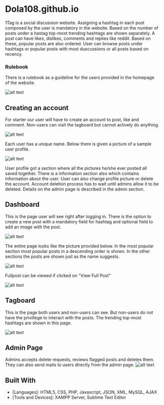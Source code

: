 # Dola108.github.io

1Tag is a social discussion website. Assigning a hashtag in each post composed by the user is mandatory in the website. Based on the number of posts under a hastag top-most trending hashtags are shown separately. A post can have likes, dislikes, comments and replies like reddit. Based on these, popular posts are also ordered. User can browse posts under hashtags or popular posts with most duscussions or all posts based on recency.

### Rulebook

There is a rulebook as a guideline for the users provided in the homepage of the website.

![alt text](https://github.com/Dola108/1Tag.github.io/blob/master/pix/rules.PNG)

## Creating an account

For starter our user will have to create an account to post, like and comment. Non-users can visit the tagboard but cannot actively do anything. 

![alt text](https://github.com/Dola108/1Tag.github.io/blob/master/pix/homepage.png)

Each user has a unique name. Below there is given a picture of a sample user profile.

![alt text](https://github.com/Dola108/1Tag.github.io/blob/master/pix/profile_image.png)

User profile got a section where all the pictures he/she ever posted all saved together. There is a information section also which contains information about the user. User can also change profile picture or delete the account. Account deletion process has to wait until admins allow it to be deleted. Details on the admin page is described in the admin section.

## Dashboard

This is the page user will see right after logging in. There is the option to create a new post with a mandatory field for hashtag and optional field to add an image with the post. 

![alt text](https://github.com/Dola108/1Tag.github.io/blob/master/pix/postbox.PNG)

The entire page looks like the picture provided below. In the most popular section most popular posts in a descending order is shown. In the other sections the posts are shown just as the name suggests.

![alt text](https://github.com/Dola108/1Tag.github.io/blob/master/pix/Dashboard_full_image.png)

Fullpost can be viewed if clicked on "View Full Post"

![alt text](https://github.com/Dola108/1Tag.github.io/blob/master/pix/Fullpost_image.png)

## Tagboard

This is the page both users and non-users can see. But non-users do not have the privillege to interact with the posts. The trending top-most hashtags are shown in this page.

![alt text](https://github.com/Dola108/1Tag.github.io/blob/master/pix/tagboard_full_image.png)

## Admin Page
Admins accepts delete requests, reviews flagged posts and deletes them. They can also send mails to users directly from the admin page.
![alt text](https://github.com/Dola108/1Tag.github.io/blob/master/pix/admin_page.PNG)

## Built With

* [Languages]: HTML5, CSS, PHP, Javascript, JSON, XML, MySQL, AJAX
* [Tools and Devices]: XAMPP Server, Sublime Text Editor
